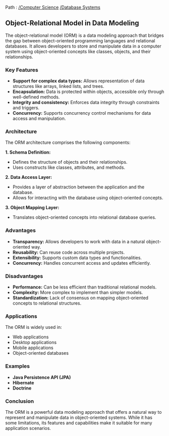 Path : [/Computer Science](<..\..\index.md>) [/Database Systems](<..\index.md>)
## Object-Relational Model in Data Modeling

The object-relational model (ORM) is a data modeling approach that bridges the gap between object-oriented programming languages and relational databases. It allows developers to store and manipulate data in a computer system using object-oriented concepts like classes, objects, and their relationships.


### Key Features

- **Support for complex data types:** Allows representation of data structures like arrays, linked lists, and trees.
- **Encapsulation:** Data is protected within objects, accessible only through well-defined methods.
- **Integrity and consistency:** Enforces data integrity through constraints and triggers.
- **Concurrency:** Supports concurrency control mechanisms for data access and manipulation.


### Architecture

The ORM architecture comprises the following components:

**1. Schema Definition:**
- Defines the structure of objects and their relationships.
- Uses constructs like classes, attributes, and methods.


**2. Data Access Layer:**
- Provides a layer of abstraction between the application and the database.
- Allows for interacting with the database using object-oriented concepts.


**3. Object Mapping Layer:**
- Translates object-oriented concepts into relational database queries.


### Advantages

- **Transparency:** Allows developers to work with data in a natural object-oriented way.
- **Reusability:** Can reuse code across multiple projects.
- **Extensibility:** Supports custom data types and functionalities.
- **Concurrency:** Handles concurrent access and updates efficiently.


### Disadvantages

- **Performance:** Can be less efficient than traditional relational models.
- **Complexity:** More complex to implement than simpler models.
- **Standardization:** Lack of consensus on mapping object-oriented concepts to relational structures.


### Applications

The ORM is widely used in:

- Web applications
- Desktop applications
- Mobile applications
- Object-oriented databases


### Examples

- **Java Persistence API (JPA)**
- **Hibernate**
- **Doctrine**


### Conclusion

The ORM is a powerful data modeling approach that offers a natural way to represent and manipulate data in object-oriented systems. While it has some limitations, its features and capabilities make it suitable for many application scenarios.
